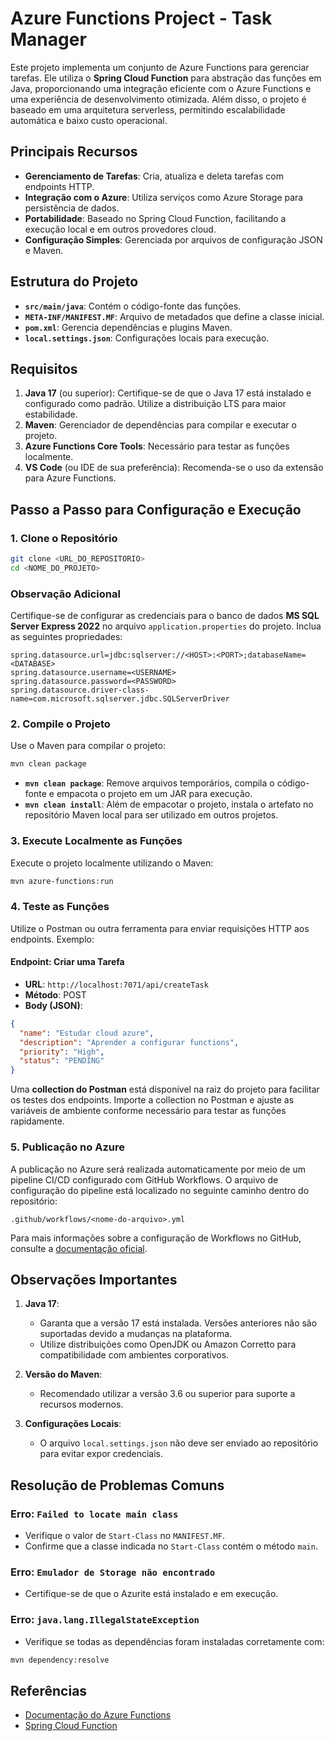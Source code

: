 # Azure Functions Project - Task Manager

Este projeto implementa um conjunto de Azure Functions para gerenciar tarefas. Ele utiliza o **Spring Cloud Function** para abstração das funções em Java, proporcionando uma integração eficiente com o Azure Functions e uma experiência de desenvolvimento otimizada. Além disso, o projeto é baseado em uma arquitetura serverless, permitindo escalabilidade automática e baixo custo operacional.

## Principais Recursos

- **Gerenciamento de Tarefas**: Cria, atualiza e deleta tarefas com endpoints HTTP.
- **Integração com o Azure**: Utiliza serviços como Azure Storage para persistência de dados.
- **Portabilidade**: Baseado no Spring Cloud Function, facilitando a execução local e em outros provedores cloud.
- **Configuração Simples**: Gerenciada por arquivos de configuração JSON e Maven.

## Estrutura do Projeto

- **`src/main/java`**: Contém o código-fonte das funções.
- **`META-INF/MANIFEST.MF`**: Arquivo de metadados que define a classe inicial.
- **`pom.xml`**: Gerencia dependências e plugins Maven.
- **`local.settings.json`**: Configurações locais para execução.

## Requisitos

1. **Java 17** (ou superior): Certifique-se de que o Java 17 está instalado e configurado como padrão. Utilize a distribuição LTS para maior estabilidade.
2. **Maven**: Gerenciador de dependências para compilar e executar o projeto.
3. **Azure Functions Core Tools**: Necessário para testar as funções localmente.
4. **VS Code** (ou IDE de sua preferência): Recomenda-se o uso da extensão para Azure Functions.

## Passo a Passo para Configuração e Execução

### 1. Clone o Repositório

```bash
git clone <URL_DO_REPOSITORIO>
cd <NOME_DO_PROJETO>
```
### Observação Adicional

Certifique-se de configurar as credenciais para o banco de dados **MS SQL Server Express 2022** no arquivo `application.properties` do projeto. Inclua as seguintes propriedades:

```
spring.datasource.url=jdbc:sqlserver://<HOST>:<PORT>;databaseName=<DATABASE>
spring.datasource.username=<USERNAME>
spring.datasource.password=<PASSWORD>
spring.datasource.driver-class-name=com.microsoft.sqlserver.jdbc.SQLServerDriver
```
### 2. Compile o Projeto

Use o Maven para compilar o projeto:

```bash
mvn clean package
```

- **`mvn clean package`**: Remove arquivos temporários, compila o código-fonte e empacota o projeto em um JAR para execução.
- **`mvn clean install`**: Além de empacotar o projeto, instala o artefato no repositório Maven local para ser utilizado em outros projetos.

### 3. Execute Localmente as Funções

Execute o projeto localmente utilizando o Maven:

```bash
mvn azure-functions:run
```

### 4. Teste as Funções

Utilize o Postman ou outra ferramenta para enviar requisições HTTP aos endpoints. Exemplo:

#### Endpoint: Criar uma Tarefa

- **URL**: `http://localhost:7071/api/createTask`
- **Método**: POST
- **Body (JSON)**:

```json
{
  "name": "Estudar cloud azure",
  "description": "Aprender a configurar functions",
  "priority": "High",
  "status": "PENDING"
}
```

Uma **collection do Postman** está disponível na raiz do projeto para facilitar os testes dos endpoints. Importe a collection no Postman e ajuste as variáveis de ambiente conforme necessário para testar as funções rapidamente.

### 5. Publicação no Azure

A publicação no Azure será realizada automaticamente por meio de um pipeline CI/CD configurado com GitHub Workflows. O arquivo de configuração do pipeline está localizado no seguinte caminho dentro do repositório:

```
.github/workflows/<nome-do-arquivo>.yml
```

Para mais informações sobre a configuração de Workflows no GitHub, consulte a [documentação oficial](https://docs.github.com/actions).

## Observações Importantes

1. **Java 17**:

   - Garanta que a versão 17 está instalada. Versões anteriores não são suportadas devido a mudanças na plataforma.
   - Utilize distribuições como OpenJDK ou Amazon Corretto para compatibilidade com ambientes corporativos.

2. **Versão do Maven**:

   - Recomendado utilizar a versão 3.6 ou superior para suporte a recursos modernos.

3. **Configurações Locais**:

   - O arquivo `local.settings.json` não deve ser enviado ao repositório para evitar expor credenciais.

## Resolução de Problemas Comuns

### Erro: `Failed to locate main class`

- Verifique o valor de `Start-Class` no `MANIFEST.MF`.
- Confirme que a classe indicada no `Start-Class` contém o método `main`.

### Erro: `Emulador de Storage não encontrado`

- Certifique-se de que o Azurite está instalado e em execução.

### Erro: `java.lang.IllegalStateException`

- Verifique se todas as dependências foram instaladas corretamente com:

```bash
mvn dependency:resolve
```

## Referências

- [Documentação do Azure Functions](https://learn.microsoft.com/azure/azure-functions/)
- [Spring Cloud Function](https://spring.io/projects/spring-cloud-function)


